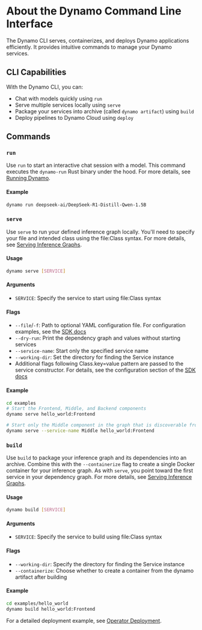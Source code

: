 <!--
SPDX-FileCopyrightText: Copyright (c) 2025 NVIDIA CORPORATION & AFFILIATES.
All rights reserved.
SPDX-License-Identifier: Apache-2.0

Licensed under the Apache License, Version 2.0 (the "License");
you may not use this file except in compliance with the License.
You may obtain a copy of the License at

http://www.apache.org/licenses/LICENSE-2.0

Unless required by applicable law or agreed to in writing, software
distributed under the License is distributed on an "AS IS" BASIS,
WITHOUT WARRANTIES OR CONDITIONS OF ANY KIND, either express or implied.
See the License for the specific language governing permissions and
limitations under the License.
-->

# About the Dynamo Command Line Interface

The Dynamo CLI serves, containerizes, and deploys Dynamo applications efficiently. It provides intuitive commands to manage your Dynamo services.

## CLI Capabilities

With the Dynamo CLI, you can:

* Chat with models quickly using `run`
* Serve multiple services locally using `serve`
* Package your services into archive (called `dynamo artifact`) using `build`
* Deploy pipelines to Dynamo Cloud using `deploy`

## Commands

### `run`

Use `run` to start an interactive chat session with a model. This command executes the `dynamo-run` Rust binary under the hood. For more details, see [Running Dynamo](dynamo_run.md).

#### Example
```bash
dynamo run deepseek-ai/DeepSeek-R1-Distill-Qwen-1.5B
```

### `serve`

Use `serve` to run your defined inference graph locally. You'll need to specify your file and intended class using the file:Class syntax. For more details, see [Serving Inference Graphs](dynamo_serve.md).

#### Usage
```bash
dynamo serve [SERVICE]
```

#### Arguments
* `SERVICE`: Specify the service to start using file:Class syntax

#### Flags
* `--file`/`-f`: Path to optional YAML configuration file. For configuration examples, see the [SDK docs](../API/sdk.md)
* `--dry-run`: Print the dependency graph and values without starting services
* `--service-name`: Start only the specified service name
* `--working-dir`: Set the directory for finding the Service instance
* Additional flags following Class.key=value pattern are passed to the service constructor. For details, see the configuration section of the [SDK docs](../API/sdk.md)

#### Example
```bash
cd examples
# Start the Frontend, Middle, and Backend components
dynamo serve hello_world:Frontend

# Start only the Middle component in the graph that is discoverable from the Frontend service
dynamo serve --service-name Middle hello_world:Frontend
```

### `build`

Use `build` to package your inference graph and its dependencies into an archive. Combine this with the `--containerize` flag to create a single Docker container for your inference graph. As with `serve`, you point toward the first service in your dependency graph. For more details, see [Serving Inference Graphs](dynamo_serve.md).

#### Usage
```bash
dynamo build [SERVICE]
```

#### Arguments
* `SERVICE`: Specify the service to build using file:Class syntax

#### Flags
* `--working-dir`: Specify the directory for finding the Service instance
* `--containerize`: Choose whether to create a container from the dynamo artifact after building

#### Example
```bash
cd examples/hello_world
dynamo build hello_world:Frontend
```

For a detailed deployment example, see [Operator Deployment](dynamo_deploy/operator_deployment.md).
